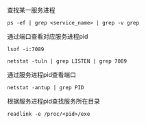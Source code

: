 查找某一服务进程

```shell
ps -ef | grep <service_name> | grep -v grep
```

通过端口查看对应服务进程pid

```shell
lsof -i:7089
```

```shell
netstat -tuln | grep LISTEN | grep 7089
```

通过服务进程pid查看端口

```shell
netstat -antup | grep PID
```

根据服务进程pid查找服务所在目录

```shell
readlink -e /proc/<pid>/exe
```